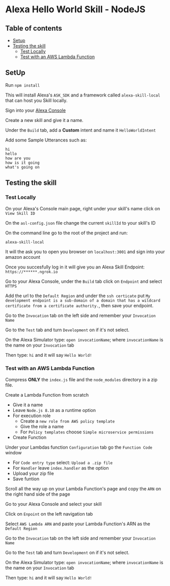 # Alexa Hello World Skill - NodeJS

## Table of contents

- [Setup](#setup)
- [Testing the skill](#testing-the-skill)
  - [Test Locally](#test-locally)
  - [Test with an AWS Lambda Function](#test-with-an-aws-lambda-function)

## SetUp

Run `npm install`

This will install Alexa's `ASK_SDK` and a framework called `alexa-skill-local` that can host you Skill locally.

Sign into your [Alexa Console](https://developer.amazon.com/alexa/)

Create a new skill and give it a name.

Under the `Build` tab, add a **Custom** intent and name it `HelloWorldIntent`

Add some Sample Utterances such as:

```
hi
hello
how are you
how is it going
what's going on
```

## Testing the skill

### Test Locally

On your Alexa's Console main page, right under your skill's name click on `View Skill ID`   

On the `asl-config.json` file change the current `skillId` to your skill's ID

On the command line go to the root of the project and run:

```bash
alexa-skill-local
```

It will the ask you to open you browser on `localhost:3001` and sign into your amazon account

Once you succesfully log in it will give you an Alexa Skill Endpoint: `https://******.ngrok.io`

Go to your Alexa Console, under the `Build` tab click on `Endpoint` and select `HTTPS`

Add the url to the `Default Region` and under the `ssh certicate` put `My development endpoint is a sub-domain of a domain that has a wildcard certificate from a certificate authority.`, then save your endpoint.

Go to the `Invocation` tab on the left side and remember your `Invocation Name`

Go to the `Test` tab and turn `Development` on if it's not select.

On the Alexa Simulator type: `open invocationName`; where `invocationName` is the name on your `Invocation` tab

Then type: `hi` and it will say `Hello World!`

### Test with an AWS Lambda Function

Compress **ONLY** the `index.js` file and the `node_modules` directory in a zip file.

Create a Lambda Function from scratch

- Give it a name
- Leave `Node.js 8.10` as a runtime option
- For execution role
  - Create a `new role from AWS policy template`
  - Give the role a name
  - For `Policy templates` choose `Simple microservice permissions`
- Create Function

Under your Lambdas function `Configuration` tab go the `Function Code` window

- For `Code entry type` select: `Upload a .zip file`
- For `Handler` leave `index.handler` as the option
- Upload your zip file
- Save funtion

Scroll all the way up on your Lambda Function's page and copy the `ARN` on the right hand side of the page

Go to your Alexa Console and select your skill

Click on `Enpoint` on the left navigation tab

Select `AWS Lambda ARN` and paste your Lambda Function's ARN as the `Default Region` 

Go to the `Invocation` tab on the left side and remember your `Invocation Name`

Go to the `Test` tab and turn `Development` on if it's not select.

On the Alexa Simulator type: `open invocationName`; where `invocationName` is the name on your `Invocation` tab

Then type: `hi` and it will say `Hello World!`
